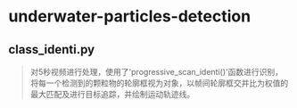 # underwater-particles-detection
## class_identi.py 
> 对5秒视频进行处理，使用了'progressive_scan_identi()'函数进行识别，将每一个检测到的颗粒物的轮廓框视为对象，以帧间轮廓框交并比为权值的最大匹配及进行目标追踪，并绘制运动轨迹线。
